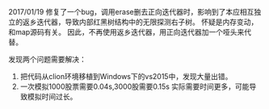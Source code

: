 2017/01/19
修复了一个bug，调用erase删去正向迭代器时，影响到了本应相互独立的返乡迭代器，导致内部红黑树结构中的无限探测右子树。
怀疑是内存变动，和map源码有关。
因此，不再使用返乡迭代器，用正向迭代器加一个哑头来代替。

发现两个问题需要解决：
1. 把代码从clion环境移植到Windows下的vs2015中，发现大量出错。
2. 一次模拟1000股票需要0.04s,3000股需要0.15s 实际需要时间更多，可能导致模拟时间过长。